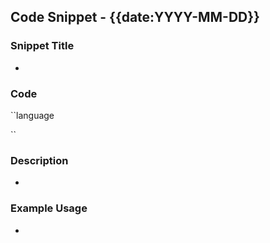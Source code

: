## Code Snippet - {{date:YYYY-MM-DD}}

### Snippet Title
- <!-- Brief title for the snippet. -->

### Code
\``language
<!-- Paste your code snippet here. -->
\``

### Description
- <!-- Brief description of what the snippet does. -->

### Example Usage
- <!-- Example usage or context where this snippet is useful. -->

<!-- Note: Organizing your code snippets saves time and effort in the future! -->